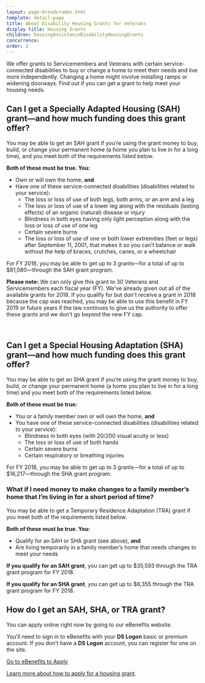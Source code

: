 ```yaml
---
layout: page-breadcrumbs.html
template: detail-page
title: About Disability Housing Grants for Veterans
display title: Housing Grants
children: housingAssistanceDisabilityHousingGrants
concurrence:
order: 2
---
```


<div class="va-introtext">

We offer grants to Servicemembers and Veterans with certain service-connected disabilities to buy or change a home to meet their needs and live more independently. Changing a home might involve installing ramps or widening doorways. Find out if you can get a grant to help meet your housing needs.

</div>

## Can I get a Specially Adapted Housing (SAH) grant—and how much funding does this grant offer?

You may be able to get an SAH grant if you’re using the grant money to buy, build, or change your permanent home (a home you plan to live in for a long time), and you meet both of the requirements listed below.

**Both of these must be true. You:**
- Own or will own the home, **and**
- Have one of these service-connected disabilities (disabilities related to your service):
  - The loss or loss of use of both legs, both arms, or an arm and a leg
  - The loss or loss of use of a lower leg along with the residuals (lasting effects) of an organic (natural) disease or injury
  - Blindness in both eyes having only light perception along with the loss or loss of use of one leg
  - Certain severe burns
  - The loss or loss of use of one or both lower extremities (feet or legs) after September 11, 2001, that makes it so you can’t balance or walk without the help of braces, crutches, canes, or a wheelchair

For FY 2018, you may be able to get up to 3 grants—for a total of up to $81,080—through the SAH grant program.

**Please note:** We can only give this grant to 30 Veterans and Servicemembers each fiscal year (FY). We've already given out all of the available grants for 2018. If you qualify for but don't receive a grant in 2018 because the cap was reached, you may be able to use this benefit in FY 2019 or future years if the law continues to give us the authority to offer these grants and we don't go beyond the new FY cap.

<br>

## Can I get a Special Housing Adaptation (SHA) grant—and how much funding does this grant offer?

You may be able to get an SHA grant if you’re using the grant money to buy, build, or change your permanent home (a home you plan to live in for a long time) and you meet both of the requirements listed below.

**Both of these must be true:**

- You or a family member own or will own the home, **and**
- You have one of these service-connected disabilities (disabilities related to your service):
  - Blindness in both eyes (with 20/200 visual acuity or less)
  - The loss or loss of use of both hands
  - Certain severe burns
  - Certain respiratory or breathing injuries
  
For FY 2018, you may be able to get up to 3 grants—for a total of up to $16,217—through the SHA grant program.

<div class="feature" markdown=“1”>

### What if I need money to make changes to a family member’s home that I’m living in for a short period of time?

You may be able to get a Temporary Residence Adaptation (TRA) grant if you meet both of the requirements listed below.

**Both of these must be true. You:**

- Qualify for an SAH or SHA grant (see above), **and**
- Are living temporarily in a family member’s home that needs changes to meet your needs

**If you qualify for an SAH grant**, you can get up to $35,593 through the TRA grant program for FY 2018.

**If you qualify for an SHA grant**, you can get up to $6,355 through the TRA grant program for FY 2018.

</div>

## How do I get an SAH, SHA, or TRA grant?

You can apply online right now by going to our eBenefits website.

You’ll need to sign in to eBenefits with your <b>DS Logon</b> basic or premium account. If you don’t have a <b>DS Logon</b> account, you can register for one on the site.

<a class="usa-button-primary va-button-primary" href="https://www.ebenefits.va.gov/ebenefits/about/feature?feature=disability-compensation">Go to eBenefits to Apply</a>
 
<div id="react-applicationStatus"></div>

[Learn more about how to apply for a housing grant](/housing-assistance/disability-housing-grants/how-to-apply).
